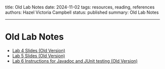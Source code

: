title: Old Lab Notes
date: 2024-11-02
tags: resources, reading, references
authors: Hazel Victoria Campbell
status: published
summary: Old Lab Notes

----

# Old Lab Notes

* [Lab 4 Slides (Old Version)]({attach}notes/Lab4.pdf)
* [Lab 5 Slides (Old Version)]({attach}notes/Lab5.pdf)
* [Lab 6 Instructions for Javadoc and JUnit testing (Old Version)]({attach}notes/Lab6Instructions.pdf)